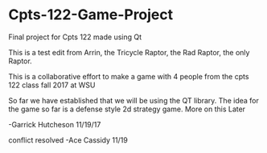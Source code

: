 # Cpts-122-Game-Project
Final project for Cpts 122 made using Qt


This is a test edit from Arrin, the Tricycle Raptor, the Rad Raptor, the only Raptor.

This is a collaborative effort to make a game with 4 people from the cpts 122 class fall 2017 at WSU

So far we have established that we will be using the QT library.
The idea for the game so far is a defense style 2d strategy game. More on this Later

-Garrick Hutcheson 11/19/17

conflict resolved
-Ace Cassidy 11/19